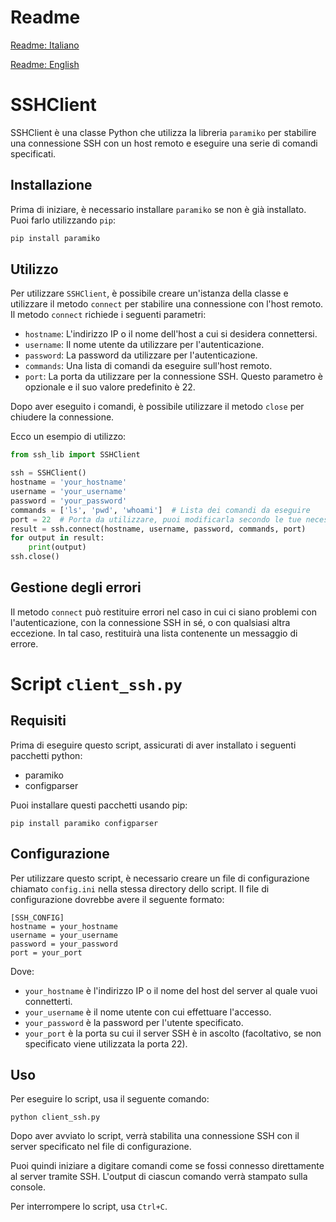 # Readme

[Readme: Italiano](./README_IT.md)

[Readme: English](./README.md)

# SSHClient

SSHClient è una classe Python che utilizza la libreria `paramiko` per stabilire una connessione SSH con un host remoto e eseguire una serie di comandi specificati.

## Installazione

Prima di iniziare, è necessario installare `paramiko` se non è già installato. Puoi farlo utilizzando `pip`:

```bash
pip install paramiko
```

## Utilizzo

Per utilizzare `SSHClient`, è possibile creare un'istanza della classe e utilizzare il metodo `connect` per stabilire una connessione con l'host remoto. Il metodo `connect` richiede i seguenti parametri:

- `hostname`: L'indirizzo IP o il nome dell'host a cui si desidera connettersi.
- `username`: Il nome utente da utilizzare per l'autenticazione.
- `password`: La password da utilizzare per l'autenticazione.
- `commands`: Una lista di comandi da eseguire sull'host remoto.
- `port`: La porta da utilizzare per la connessione SSH. Questo parametro è opzionale e il suo valore predefinito è 22.

Dopo aver eseguito i comandi, è possibile utilizzare il metodo `close` per chiudere la connessione.

Ecco un esempio di utilizzo:

```python
from ssh_lib import SSHClient

ssh = SSHClient()
hostname = 'your_hostname'
username = 'your_username'
password = 'your_password'
commands = ['ls', 'pwd', 'whoami']  # Lista dei comandi da eseguire
port = 22  # Porta da utilizzare, puoi modificarla secondo le tue necessità
result = ssh.connect(hostname, username, password, commands, port)
for output in result:
    print(output)
ssh.close()
```

## Gestione degli errori

Il metodo `connect` può restituire errori nel caso in cui ci siano problemi con l'autenticazione, con la connessione SSH in sé, o con qualsiasi altra eccezione. In tal caso, restituirà una lista contenente un messaggio di errore.

# Script `client_ssh.py`

## Requisiti
Prima di eseguire questo script, assicurati di aver installato i seguenti pacchetti python:

- paramiko
- configparser

Puoi installare questi pacchetti usando pip:

```
pip install paramiko configparser
```

## Configurazione
Per utilizzare questo script, è necessario creare un file di configurazione chiamato `config.ini` nella stessa directory dello script. Il file di configurazione dovrebbe avere il seguente formato:

```
[SSH_CONFIG]
hostname = your_hostname
username = your_username
password = your_password
port = your_port
```

Dove:
- `your_hostname` è l'indirizzo IP o il nome del host del server al quale vuoi connetterti.
- `your_username` è il nome utente con cui effettuare l'accesso.
- `your_password` è la password per l'utente specificato.
- `your_port` è la porta su cui il server SSH è in ascolto (facoltativo, se non specificato viene utilizzata la porta 22).

## Uso
Per eseguire lo script, usa il seguente comando:

```
python client_ssh.py
```

Dopo aver avviato lo script, verrà stabilita una connessione SSH con il server specificato nel file di configurazione. 

Puoi quindi iniziare a digitare comandi come se fossi connesso direttamente al server tramite SSH. L'output di ciascun comando verrà stampato sulla console.

Per interrompere lo script, usa `Ctrl+C`.